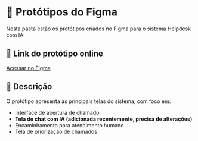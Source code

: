 # 🎨 Protótipos do Figma

Nesta pasta estão os protótipos criados no Figma para o sistema Helpdesk com IA.

## 🔗 Link do protótipo online
[Acessar no Figma](https://www.figma.com/design/URtM5A7OcvSAcQFcBRsojc/Untitled?node-id=0-1&t=KNoeRSPxqm2Ai1DP-1)

## 📝 Descrição
O protótipo apresenta as principais telas do sistema, com foco em:

- Interface de abertura de chamado
- **Tela de chat com IA (adicionada recentemente, precisa de alterações)**
- Encaminhamento para atendimento humano
- Tela de priorização de chamados
